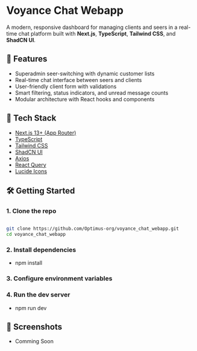 # Voyance Chat Webapp

A modern, responsive dashboard for managing clients and seers in a real-time chat platform built with **Next.js**, **TypeScript**, **Tailwind CSS**, and **ShadCN UI**.

## 🚀 Features

- Superadmin seer-switching with dynamic customer lists
- Real-time chat interface between seers and clients
- User-friendly client form with validations
- Smart filtering, status indicators, and unread message counts
- Modular architecture with React hooks and components

## 🧠 Tech Stack

- [Next.js 13+ (App Router)](https://nextjs.org/)
- [TypeScript](https://www.typescriptlang.org/)
- [Tailwind CSS](https://tailwindcss.com/)
- [ShadCN UI](https://ui.shadcn.com/)
- [Axios](https://axios-http.com/)
- [React Query](https://tanstack.com/query/latest)
- [Lucide Icons](https://lucide.dev/)

## 🛠️ Getting Started

### 1. Clone the repo

```bash

git clone https://github.com/Optimus-org/voyance_chat_webapp.git
cd voyance_chat_webapp

```

### 2. Install dependencies

- npm install

### 3. Configure environment variables

### 4. Run the dev server

- npm run dev

## 📸 Screenshots

- Comming Soon
